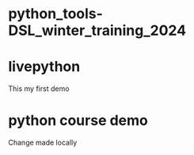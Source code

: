 # python_tools-DSL_winter_training_2024


# livepython 
This my first demo 

# python course demo

Change made locally
